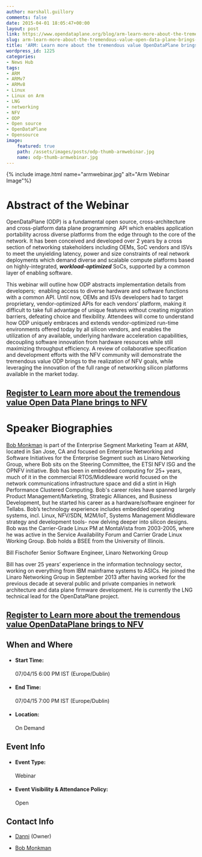 ```yaml
---
author: marshall.guillory
comments: false
date: 2015-04-01 18:05:47+00:00
layout: post
link: https://www.opendataplane.org/blog/arm-learn-more-about-the-tremendous-value-open-data-plane-brings-to-nfv-webinar/
slug: arm-learn-more-about-the-tremendous-value-open-data-plane-brings-to-nfv-webinar
title: 'ARM: Learn more about the tremendous value OpenDataPlane brings to NFV -Webinar'
wordpress_id: 1225
categories:
- News Hub
tags:
- ARM
- ARMv7
- ARMv8
- Linux
- Linux on Arm
- LNG
- networking
- NFV
- ODP
- Open source
- OpenDataPlane
- Opensource
image:
    featured: true
    path: /assets/images/posts/odp-thumb-armwebinar.jpg
    name: odp-thumb-armwebinar.jpg
---
```


{% include image.html name="armwebinar.jpg" alt="Arm Webinar Image"%}

# Abstract of the Webinar

OpenDataPlane (ODP) is a fundamental open source, cross-architecture and cross-platform data plane programming  API which enables application portability across diverse platforms from the edge through to the core of the network. It has been conceived and developed over 2 years by a cross section of networking stakeholders including OEMs, SoC vendors and ISVs to meet the unyielding latency, power and size constraints of real network deployments which demand diverse and scalable compute platforms based on highly-integrated, **_workload-optimized_** SoCs, supported by a common layer of enabling software.

This webinar will outline how ODP abstracts implementation details from developers;  enabling access to diverse hardware and software functions with a common API. Until now, OEMs and ISVs developers had to target proprietary, vendor-optimized APIs for each vendors’ platform, making it difficult to take full advantage of unique features without creating migration barriers, defeating choice and flexibility. Attendees will come to understand  how ODP uniquely embraces and extends vendor-optimized run-time environments offered today by all silicon vendors, and enables the utilization of any available, underlying hardware acceleration capabilities, decoupling software innovation from hardware resources while still maximizing throughput efficiency. A review of collaborative specification and development efforts with the NFV community will demonstrate the tremendous value ODP brings to the realization of NFV goals, while leveraging the innovation of the full range of networking silicon platforms available in the market today.


## [Register to Learn more about the tremendous value Open Data Plane brings to NFV](http://event.on24.com/eventRegistration/EventLobbyServlet?target=registration.jsp&eventid=965116&sessionid=1&key=AEFDAE23581177B454A7AED6DFE112BD&partnerref=arm&sourcepage=register)

# Speaker Biographies

[Bob Monkman](http://community.arm.com/people/bobmonkman) is part of the Enterprise Segment Marketing Team at ARM, located in San Jose, CA and focused on Enterprise Networking and Software Initiatives for the Enterprise Segment such as Linaro Networking Group, where Bob sits on the Steering Committee, the ETSI NFV ISG and the OPNFV initiative. Bob has been in embedded computing for 25+ years, much of it in the commercial RTOS/Middleware world focused on the network communications infrastructure space and did a stint in High Performance Clustered Computing. Bob's career roles have spanned largely Product Management/Marketing, Strategic Alliances, and Business Development, but he started his career as a hardware/software engineer for Tellabs. Bob’s technology experience includes embedded operating systems, incl. Linux, NFV/SDN, M2M/IoT, Systems Management Middleware strategy and development tools- now delving deeper into silicon designs. Bob was the Carrier-Grade Linux PM at MontaVista from 2003-2005, where he was active in the Service Availability Forum and Carrier Grade Linux Working Group. Bob holds a BSEE from the University of Illinois.



Bill Fischofer Senior Software Engineer, Linaro Networking Group

Bill has over 25 years’ experience in the information technology sector, working on everything from IBM mainframe systems to ASICs. He joined the Linaro Networking Group in September 2013 after having worked for the previous decade at several public and private companies in network architecture and data plane firmware development. He is currently the LNG technical lead for the OpenDataPlane project.


## [Register to Learn more about the tremendous value OpenDataPlane brings to NFV](http://event.on24.com/eventRegistration/EventLobbyServlet?target=registration.jsp&eventid=965116&sessionid=1&key=AEFDAE23581177B454A7AED6DFE112BD&partnerref=arm&sourcepage=register)

## When and Where

  * #### Start Time:
    07/04/15 6:00 PM IST (Europe/Dublin)

  * #### End Time:
    07/04/15 7:00 PM IST (Europe/Dublin)

  * #### Location:
    On Demand

## Event Info

  * #### Event Type:
    Webinar
    
  * #### Event Visibility & Attendance Policy:
    Open

## Contact Info

  * [Danni](http://community.arm.com/people/dannicoffey)
(Owner)

  * [Bob Monkman](http://community.arm.com/people/bobmonkman)
